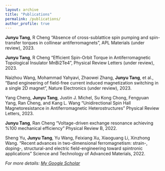 ```yaml
---
layout: archive
title: "Publications"
permalink: /publications/
author_profile: true
---
```


**Junyu Tang**, R Cheng “Absence of cross-sublattice spin pumping and spin-transfer torques in collinear antiferromagnets”, APL Materials (under review), 2023.

**Junyu Tang**, R Cheng “Efficient Spin-Orbit Torque in Antiferromagnetic Topological Insulator MnBi2Te4”, Physical Review Letters (under review), 2023.

Naizhou Wang, Mohammad Yahyavi, Zhaowei Zhang, **Junyu Tang**, et al., “Band engineering of field-free current induced magnetization switching in a single 2D magnet”, Nature Electronics (under review), 2023.

Yang Cheng, **Junyu Tang**, Justin J. Michel, Su Kong Chong, Fengyuan Yang, Ran Cheng, and
Kang L. Wang “Unidirectional Spin Hall Magnetoresistance in Antiferromagnetic Heterostructures” Physical Review Letters, 2023.

**Junyu Tang**, Ran Cheng “Voltage-driven exchange resonance achieving %100 mechanical efficiency” Physical Review B, 2022.

Sheng Yu, **Junyu Tang**, Yu Wang, Feixiang Xu, Xiaoguang Li, Xinzhong Wang. “Recent advances in two-dimensional ferromagnetism: strain-, doping-, structural-and electric field-engineering toward spintronic applications” Science and Technology of Advanced Materials, 2022.

*For more details: [My Google Scholar](https://scholar.google.com/citations?hl=en&user=39uWQpIAAAAJ)*
